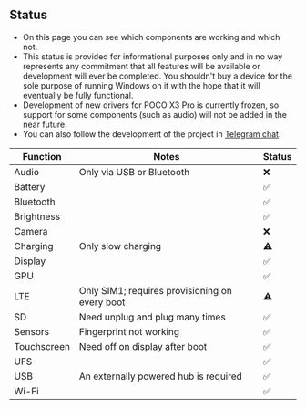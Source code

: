 ## Status
- On this page you can see which components are working and which not.
- This status is provided for informational purposes only and in no way represents any commitment that all features will be available or development will ever be completed. You shouldn't buy a device for the sole purpose of running Windows on it with the hope that it will eventually be fully functional.
- Development of new drivers for POCO X3 Pro is currently frozen, so support for some components (such as audio) will not be added in the near future.
- You can also follow the development of the project in [Telegram chat](https://t.me/winonvayu).

| Function                 | Notes                                                                               | Status        |
|--------------------------|-------------------------------------------------------------------------------------|---------------|
| Audio                    | Only via USB or Bluetooth                                                           | ❌            |
| Battery                  |                                                                                     | ✅            |
| Bluetooth                |                                                                                     | ✅            |
| Brightness               |                                                                                     | ✅            |
| Camera                   |                                                                                     | ❌            |
| Charging                 | Only slow charging                                                                  | ⚠️            |
| Display                  |                                                                                     | ✅            |
| GPU                      |                                                                                     | ✅            |
| LTE                      | Only SIM1; requires provisioning on every boot                                      | ⚠️            |
| SD                       | Need unplug and plug many times                                                     | ✅            |
| Sensors                  | Fingerprint not working                                                             | ✅            |
| Touchscreen              | Need off on display after boot                                                      | ✅            |
| UFS                      |                                                                                     | ✅            |
| USB                      | An externally powered hub is required                                               | ✅            |
| Wi-Fi                    |                                                                                     | ✅            |
